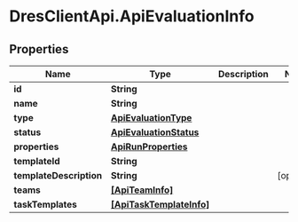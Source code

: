 # DresClientApi.ApiEvaluationInfo

## Properties

Name | Type | Description | Notes
------------ | ------------- | ------------- | -------------
**id** | **String** |  | 
**name** | **String** |  | 
**type** | [**ApiEvaluationType**](ApiEvaluationType.md) |  | 
**status** | [**ApiEvaluationStatus**](ApiEvaluationStatus.md) |  | 
**properties** | [**ApiRunProperties**](ApiRunProperties.md) |  | 
**templateId** | **String** |  | 
**templateDescription** | **String** |  | [optional] 
**teams** | [**[ApiTeamInfo]**](ApiTeamInfo.md) |  | 
**taskTemplates** | [**[ApiTaskTemplateInfo]**](ApiTaskTemplateInfo.md) |  | 


